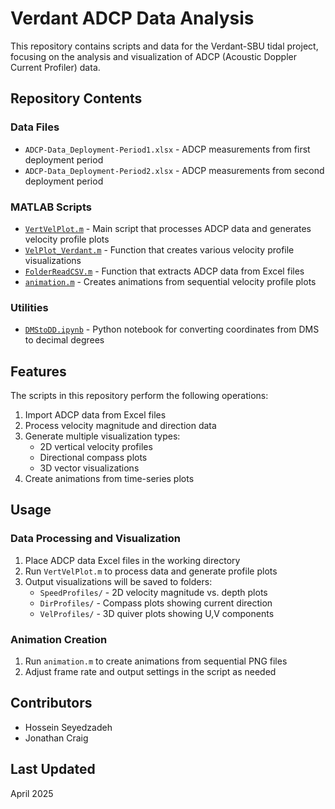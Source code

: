 # Verdant ADCP Data Analysis

This repository contains scripts and data for the Verdant-SBU tidal project, focusing on the analysis and visualization of ADCP (Acoustic Doppler Current Profiler) data.

## Repository Contents

### Data Files
- `ADCP-Data_Deployment-Period1.xlsx` - ADCP measurements from first deployment period
- `ADCP-Data_Deployment-Period2.xlsx` - ADCP measurements from second deployment period

### MATLAB Scripts
- [`VertVelPlot.m`](VertVelPlot.m) - Main script that processes ADCP data and generates velocity profile plots
- [`VelPlot_Verdant.m`](VelPlot_Verdant.m) - Function that creates various velocity profile visualizations
- [`FolderReadCSV.m`](FolderReadCSV.m) - Function that extracts ADCP data from Excel files
- [`animation.m`](animation.m) - Creates animations from sequential velocity profile plots

### Utilities
- [`DMStoDD.ipynb`](DMStoDD.ipynb) - Python notebook for converting coordinates from DMS to decimal degrees

## Features

The scripts in this repository perform the following operations:
1. Import ADCP data from Excel files
2. Process velocity magnitude and direction data
3. Generate multiple visualization types:
   - 2D vertical velocity profiles
   - Directional compass plots
   - 3D vector visualizations
4. Create animations from time-series plots

## Usage

### Data Processing and Visualization
1. Place ADCP data Excel files in the working directory
2. Run `VertVelPlot.m` to process data and generate profile plots
3. Output visualizations will be saved to folders:
   - `SpeedProfiles/` - 2D velocity magnitude vs. depth plots
   - `DirProfiles/` - Compass plots showing current direction
   - `VelProfiles/` - 3D quiver plots showing U,V components

### Animation Creation
1. Run `animation.m` to create animations from sequential PNG files
2. Adjust frame rate and output settings in the script as needed

## Contributors
- Hossein Seyedzadeh
- Jonathan Craig

## Last Updated
April 2025